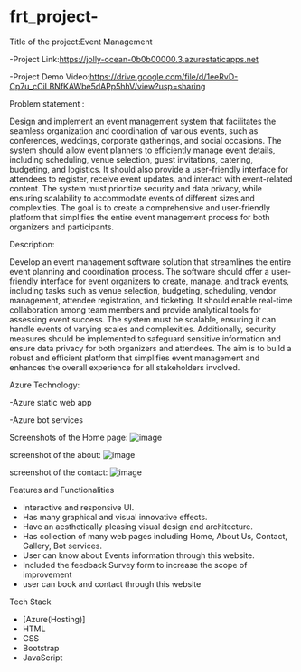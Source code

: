 # frt_project-

Title of the project:Event Management

-Project Link:https://jolly-ocean-0b0b00000.3.azurestaticapps.net

-Project Demo Video:https://drive.google.com/file/d/1eeRvD-Cp7u_cCiLBNfKAWbe5dAPp5hhV/view?usp=sharing

Problem statement :

Design and implement an event management system that facilitates the seamless organization and coordination of various events, such as conferences, weddings, corporate gatherings, and social occasions. The system should allow event planners to efficiently manage event details, including scheduling, venue selection, guest invitations, catering, budgeting, and logistics. It should also provide a user-friendly interface for attendees to register, receive event updates, and interact with event-related content. The system must prioritize security and data privacy, while ensuring scalability to accommodate events of different sizes and complexities. The goal is to create a comprehensive and user-friendly platform that simplifies the entire event management process for both organizers and participants.

Description:

Develop an event management software solution that streamlines the entire event planning and coordination process. The software should offer a user-friendly interface for event organizers to create, manage, and track events, including tasks such as venue selection, budgeting, scheduling, vendor management, attendee registration, and ticketing. It should enable real-time collaboration among team members and provide analytical tools for assessing event success. The system must be scalable, ensuring it can handle events of varying scales and complexities. Additionally, security measures should be implemented to safeguard sensitive information and ensure data privacy for both organizers and attendees. The aim is to build a robust and efficient platform that simplifies event management and enhances the overall experience for all stakeholders involved.

Azure Technology:

-Azure  static web app 

-Azure bot services

Screenshots of the Home page:
![image](https://github.com/sairathnamanikonda/frt_project-/assets/131424643/4bca64b8-ea24-4f7d-b504-90673eedb584)



screenshot of the about:
![image](https://github.com/sairathnamanikonda/frt_project-/assets/131424643/9650fef7-e7d8-47dc-b16e-abafd49e1323)



screenshot of the contact:
![image](https://github.com/sairathnamanikonda/frt_project-/assets/131424643/45a32b51-d0bf-4a75-b5e0-f2b2bed16859)



Features and Functionalities
- Interactive and responsive UI.
- Has many graphical and visual innovative effects.
- Have an aesthetically pleasing visual design and architecture.
- Has collection of many web pages including Home, About Us, Contact, Gallery, Bot services.
- User can know about Events information through this website.
- Included the feedback Survey form to increase the scope of improvement
- user can book and contact through this website

Tech Stack 
- [Azure(Hosting)]
- HTML
- CSS
- Bootstrap
- JavaScript
